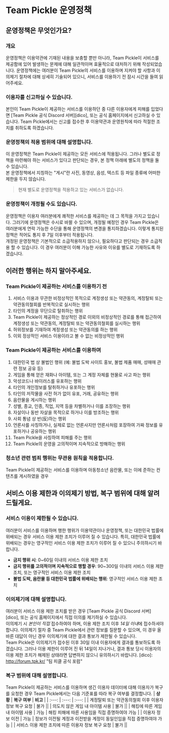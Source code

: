Team Pickle 운영정책
===
## 운영정책은 무엇인가요?
### 개요
운영정책은 이용약관에 기재된 내용을 보충할 뿐만 아니라, Team Pickle이 서비스를 제공함에 있어 발생하는 문제에 대해 일관적이며 효율적으로 대처하기 위해 작성되었습니다. 운영정책에는 여러분이 Team Pickle의 서비스를 이용하며 지켜야 할 사항과 이의제기 절차에 대해 상세히 기술되어 있으니, 서비스를 이용하기 전 잠시 시간을 들여 읽어주세요.

### 이용자를 신고하실 수 있습니다.
본인이 Team Pickle이 제공하는 서비스를 이용하던 중 다른 이용자에게 피해를 입었다면 [Team Pickle 공식 Discord 서버][dico], 또는 공식 홈페이지에서 신고하실 수 있습니다. Team Pickle에서는 신고를 접수한 후 이용약관과 운영원칙에 따라 적절한 조치를 취하도록 하겠습니다.

### 운영정책의 적용 범위에 대해 설명합니다.
이 운영정책은 Team Pickle이 제공하는 모든 서비스에 적용됩니다. 그러나 별도로 정책을 마련해야 하는 서비스가 있다고 판단되는 경우, 본 정책 아래에 별도의 정책을 둘 수 있습니다.  
본 운영정책에서 지칭하는 "게시"란 사진, 동영상, 음성, 텍스트 등 파일 종류에 어떠한 제한을 두지 않습니다.
> 현재 별도로 운영정책을 적용하고 있는 서비스가 없습니다.

### 운영정책이 개정될 수도 있습니다.
운영정책은 이용자 여러분에게 쾌적한 서비스를 제공하는 데 그 목적을 가지고 있습니다. 그러기에 운영정책은 수시로 바뀔 수 있으며, 개정될 예정인 경우 Team Pickle은 여러분에게 연락 가능한 수단을 통해 운영정책의 변경을 통지하겠습니다. 이렇게 통지된 정책은 적어도 통지 후 7일 이후부터 적용됩니다.  
개정된 운영정책은 기본적으로 소급적용하지 않으나, 필요하다고 판단되는 경우 소급적용 할 수 있습니다. 이 경우 여러분이 이해 가능한 사유와 이유를 별도로 기재하도록 하겠습니다.

## 이러한 행위는 하지 말아주세요.
### Team Pickle이 제공하는 서비스를 이용하기 전
1. 서비스 이용과 무관한 비정상적인 목적으로 계정생성 또는 약관동의, 계정탈퇴 또는 약관동의철회를 반복적으로 실시하는 행위
2. 타인의 계정을 무단으로 탈취하는 행위
3. Team Pickle이 제공하는 정상적인 경로 이외의 비정상적인 경로를 통해 접근하여 계정생성 또는 약관동의, 계정탈퇴 또는 약관동의철회를 실시하는 행위
4. 허위정보를 기재하여 계정생성 또는 약관동의를 하는 행위
5. 이외 정상적인 서비스 이용이라고 볼 수 없는 비정상적인 행위

### Team Pickle이 제공하는 서비스를 이용하며
1. 대한민국 법 상 불법인 행위 (예: 불법 도박 사이트 홍보, 불법 제품 매매, 성매매 관련 정보 공유 등)
2. 게임을 통해 얻은 재화나 아이템, 또는 그 계정 자체를 현물로 사고 파는 행위
3. 악성코드나 바이러스를 유포하는 행위
4. 타인의 개인정보를 탈취하거나 유포하는 행위
5. 타인의 저작물을 사전 허가 없이 유포, 거래, 공유하는 행위
6. 음란물을 게시하는 행위
7. 성별, 종교, 인종, 직업, 지역 등을 차별하거나 이를 조장하는 행위
8. 자살이나 동반 자살을 목적으로 하거나 이를 방조하는 행위
9. 사회 통념 상 반(反)하는 행위
10. 언론사를 사칭하거나, 실제로 없는 언론사지만 언론사처럼 포장하여 가짜 정보를 유포하거나 공유하는 행위
11. Team Pickle을 사칭하여 피해를 주는 행위
12. Team Pickle의 운영을 고의적이며 지속적으로 방해하는 행위

### 청소년 관련 범죄 행위는 무관용 원칙을 적용합니다.
Team Pickle이 제공하는 서비스를 이용하며 아동청소년 음란물, 또는 이에 준하는 컨텐츠를 게시하였을 경우 

## 서비스 이용 제한과 이의제기 방법, 복구 범위에 대해 알려드릴게요.
### 서비스 이용이 제한될 수 있습니다.
여러분이 서비스를 이용하며 행한 행위가 이용약관이나 운영정책, 또는 대한민국 법률에 위배되는 경우 서비스 이용 제한 조치가 이루어 질 수 있습니다. 특히, 대한민국 법률에 위배되는 경우는 영구적인 서비스 이용 제한 조치가 이루어 질 수 있으니 주의하시기 바랍니다.  
* **금지 행위 시**: 0~60일 이내의 서비스 이용 제한 조치  
* **금지 행위를 고의적이며 지속적으로 행할 경우**: 90~300일 이내의 서비스 이용 제한 조치, 또는 영구적인 서비스 이용 제한 조치  
* **불법 도박, 음란물 등 대한민국 법률에 위배되는 행위**: 영구적인 서비스 이용 제한 조치  

### 이의제기에 대해 설명합니다.
여러분이 서비스 이용 제한 조치를 받은 경우 [Team Pickle 공식 Discord 서버][dico], 또는 공식 홈페이지에서 직접 이의를 제기하실 수 있습니다.  
이의제기 시 *본인이 직접* 접수하여야 하며, 이용 제한 조치 이후 *14일 이내*에 접수하셔야 합니다. 이의제기 절차 중 Team Pickle에서 관련 정보를 질문할 수 있으며, 이 경우 올바른 대답이 아닌 경우 이의제기에 대한 결과 통보가 제한될 수 있습니다.  
Team Pickle은 이의제기가 접수된 이후 30일 이내 이용자에게 결과를 통보하도록 하겠습니다. 그러나 이용 제한이 이루어 진 뒤 14일이 지나거나, 결과 통보 당시 이용자의 이용 제한 조치가 해제된 상태라면 답변하지 않으니 유의하시기 바랍니다.
[dico]: http://forum.tpk.kr/ "팀 피클 공식 포럼"

### 복구 범위에 대해 설명합니다.
Team Pickle이 제공하는 서비스를 이용하며 생긴 이용자 데이터에 대해 이용자가 복구를 요청한 경우 Team Pickle에서는 다음 기준표를 따라 복구 여부를 결정합니다.
| **상황** | **복구 여부** | **비고** |
| :---: | :---: | :---: |
| 계정탈퇴 또는 약관동의철회 이후 이용자 정보 복구 요청 | 불가 ||
| 의도치 않은 게임 내 아이템 사용 | 불가 ||
| 해킹에 따른 게임 내 아이템 사용 | 가능 | 해킹 피해에 따른 사용임을 직접 증명하여야 가능 |
| 이용자 정보 이전 | 가능 | 정보가 이전될 계정과 이전받을 계정이 동일인임을 직접 증명하여야 가능 |
| 서비스 이용 제한 조치에 따른 이용자 정보 복구 요청 | 불가 ||

